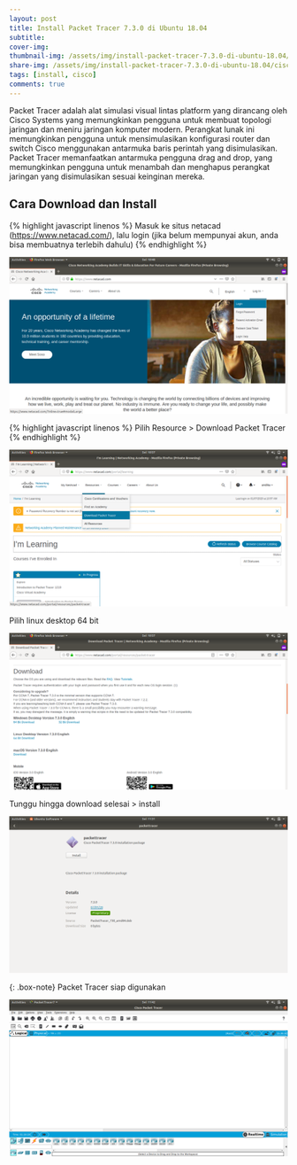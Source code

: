 ```yaml
---
layout: post
title: Install Packet Tracer 7.3.0 di Ubuntu 18.04
subtitle: 
cover-img: 
thumbnail-img: /assets/img/install-packet-tracer-7.3.0-di-ubuntu-18.04/cisco.png
share-img: /assets/img/install-packet-tracer-7.3.0-di-ubuntu-18.04/cisco.png
tags: [install, cisco]
comments: true
---
```


Packet Tracer adalah alat simulasi visual lintas platform yang dirancang oleh Cisco Systems yang memungkinkan pengguna untuk membuat topologi jaringan dan meniru jaringan komputer modern. Perangkat lunak ini memungkinkan pengguna untuk mensimulasikan konfigurasi router dan switch Cisco menggunakan antarmuka baris perintah yang disimulasikan. Packet Tracer memanfaatkan antarmuka pengguna drag and drop, yang memungkinkan pengguna untuk menambah dan menghapus perangkat jaringan yang disimulasikan sesuai keinginan mereka.

## Cara Download dan Install

{% highlight javascript linenos %}
Masuk ke situs netacad (https://www.netacad.com/), 
lalu login (jika belum mempunyai akun, anda bisa membuatnya terlebih dahulu)
{% endhighlight %}

![install-cisco-1](/assets/img/install-packet-tracer-7.3.0-di-ubuntu-18.04/install-cisco-1.png)

{% highlight javascript linenos %}
Pilih Resource > Download Packet Tracer
{% endhighlight %}

![install-cisco-2](/assets/img/install-packet-tracer-7.3.0-di-ubuntu-18.04/install-cisco-2.png)

Pilih linux desktop 64 bit

![install-cisco-3](/assets/img/install-packet-tracer-7.3.0-di-ubuntu-18.04/install-cisco-3.png)

Tunggu hingga download selesai > install

![install-cisco-4](/assets/img/install-packet-tracer-7.3.0-di-ubuntu-18.04/install-cisco-4.png)

{: .box-note}
Packet Tracer siap digunakan

![install-cisco-5](/assets/img/install-packet-tracer-7.3.0-di-ubuntu-18.04/install-cisco-5.png)
